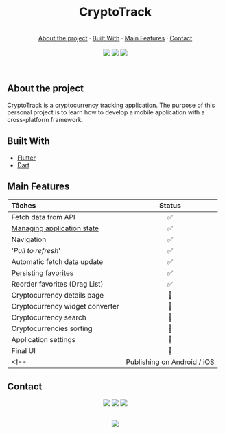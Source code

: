 <p align="center">
  <!--<img src="img/readme-pic.png" alt="Logo" width="800" height="500">-->

  <h1 align="center"> CryptoTrack </h1>

  <p align="center">
    <br />
    <a href="#about-the-project">About the project</a>
    ·
    <a href="#built-with">Built With</a>
    ·
    <a href="#main-features">Main Features</a>
    ·
    <!--<a href="#getting-started">Getting Started</a>
    .-->
    <!--<a href="#gallery">Gallery</a>
    . -->
    <!--<a href="#license">License</a>
    . -->
    <a href="#contact">Contact</a>
    <br>
    <br>
    <a href="https://www.linkedin.com/in/victor-combat/" target="_blank"><img src="https://img.shields.io/badge/LinkedIn-0d1117?style=for-the-badge&logo=linkedin&logoColor=0077B5"></a>
  <a href="https://github.com/VictorCombat/VictorCombat" target="_blank"><img src="https://img.shields.io/badge/GitHub-0d1117?style=for-the-badge&logo=github&logoColor=white"></a>
  <a href="mailto:victor.cmbt@gmail.com" target="_blank"><img src="https://img.shields.io/badge/Gmail-0d1117?style=for-the-badge&logo=gmail&logoColor=D14836"></a>
  </p>
</p>

<br>

<!-- ABOUT THE PROJECT -->
## About the project

CryptoTrack is a cryptocurrency tracking application.
The purpose of this personal project is to learn how to develop a mobile application with a cross-platform framework.

<!-- BUILT WITH -->
## Built With

* [Flutter](https://flutter.dev/)
* [Dart](https://dart.dev/)

<!-- MAIN FEATURES -->
## Main Features

<div style="margin-left: auto;
    margin-right: auto;
    width: 500px">

   | <div style="width: 250px"> Tâches </div>                                                                      | Status                    |
   | :---                                                                                                          |           :---:           |
   | Fetch data from API                                                                                           |     :white_check_mark:    |
   | [Managing application state](https://flutter.dev/docs/development/data-and-backend/state-mgmt/simple)         |     :white_check_mark:    |
   | Navigation                                                                                                    |     :white_check_mark:    |
   | '_Pull to refresh_'                                                                                           |     :white_check_mark:    |
   | Automatic fetch data update                                                                                   |     :white_check_mark:    |
   | [Persisting favorites](http://flutterdevs.com/blog/using-sharedpreferences-in-flutter/)                       |     :white_check_mark:    |
   | Reorder favorites (Drag List)                                                                                 |     :white_check_mark:    |
   | Cryptocurrency details page                                                                                   |       :construction:      |
   | Cryptocurrency widget converter                                                                               |       :construction:      |
   | Cryptocurrency search                                                                                         |       :construction:      |
   | Cryptocurrencies sorting                                                                                      |       :construction:      |
   | Application settings                                                                                          |   :black_square_button:   |
   | Final UI                                                                                                      |   :black_square_button:   |
   <!--| Publishing on Android / iOS                                                                                 |   :black_square_button:   |-->

</div>

<!-- GETTING STARTED -->
<!--## Getting Started-->

<!--## Gallery
-->

<!--## License

License ? :copyright:-->

<!-- CONTACT -->
## Contact

<p align="center">
  <a href="https://www.linkedin.com/in/victor-combat/" target="_blank"><img src="https://img.shields.io/badge/LinkedIn-0d1117?style=for-the-badge&logo=linkedin&logoColor=0077B5"></a>
  <a href="https://github.com/VictorCombat/VictorCombat" target="_blank"><img src="https://img.shields.io/badge/GitHub-0d1117?style=for-the-badge&logo=github&logoColor=white"></a>
  <a href="mailto:victor.cmbt@gmail.com" target="_blank"><img src="https://img.shields.io/badge/Gmail-0d1117?style=for-the-badge&logo=gmail&logoColor=D14836"></a>
</p>

##
<p align="center">
  <a href="#"><img src="https://forthebadge.com/images/badges/built-with-love.svg"></a>
</p>
